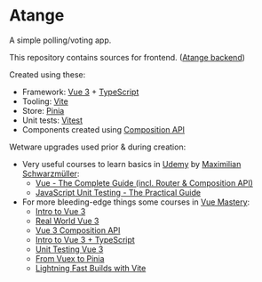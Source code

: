 # Atange 

A simple polling/voting app.

This repository contains sources for frontend.
([Atange backend](https://github.com/jarnoln/atange-backend))

Created using these:
* Framework: [Vue 3](https://vuejs.org/) + [TypeScript](https://www.typescriptlang.org/)
* Tooling: [Vite](https://vitejs.dev/)
* Store: [Pinia](https://pinia.vuejs.org/)
* Unit tests: [Vitest](https://vitest.dev/)
* Components created using [Composition API](https://vuejs.org/guide/extras/composition-api-faq.html)

Wetware upgrades used prior & during creation:
* Very useful courses to learn basics in [Udemy](https://www.udemy.com) by [Maximilian Schwarzmüller](https://www.udemy.com/user/maximilian-schwarzmuller/):
  * [Vue - The Complete Guide (incl. Router & Composition API)](https://www.udemy.com/course/vuejs-2-the-complete-guide/)
  * [JavaScript Unit Testing - The Practical Guide](https://www.udemy.com/course/javascript-unit-testing-the-practical-guide/)
* For more bleeding-edge things some courses in [Vue Mastery](https://www.vuemastery.com):
  * [Intro to Vue 3](https://www.vuemastery.com/courses/intro-to-vue-3)
  * [Real World Vue 3](https://www.vuemastery.com/courses/real-world-vue3)
  * [Vue 3 Composition API](https://www.vuemastery.com/courses/vue-3-essentials)
  * [Intro to Vue 3 + TypeScript](https://www.vuemastery.com/courses/vue3-typescript)
  * [Unit Testing Vue 3](https://www.vuemastery.com/courses/unit-testing-vue-3)
  * [From Vuex to Pinia](https://www.vuemastery.com/courses/from-vuex-to-pinia)
  * [Lightning Fast Builds with Vite](https://www.vuemastery.com/courses/lightning-fast-builds-with-vite)

